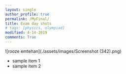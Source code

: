```yaml
---
layout: single
author_profile: true
permalink: /MyFinal/
title: Exam day shots 
# tags: [physics, olympiad]
modified: 4-14-2019
comments: True
---
```

![rooze emtehan](./assets/images/Screenshot (342).png)
- sample item 1
- sample item 2


